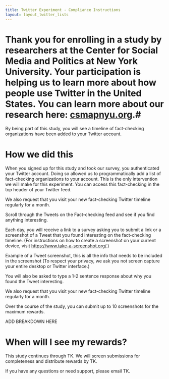 ```yaml
---
title: Twitter Experiment - Compliance Instructions
layout: layout_twitter_lists
---
```

<style>
ol li {padding-bottom:15px;}  
  
</style>  



# Thank you for enrolling in a study by researchers at the Center for Social Media and Politics at New York University. Your participation is helping us to learn more about how people use Twitter in the United States. You can learn more about our research here: <a href="https://csmapnyu.org">csmapnyu.org</a>.#

By being part of this study, you will see a timeline of fact-checking organizations have been added to your Twitter account.

# How we did this
When you signed up for this study and took our survey, you authenticated your Twitter account. Doing so allowed us to programmatically add a list of fact-checking organizations to your account. This is the only intervention we will make for this experiment. You can access this fact-checking in the top header of your Twitter feed.


 


We also request that you visit your new fact-checking Twitter timeline regularly for a month.

Scroll through the Tweets on the Fact-checking feed and see if you find anything interesting.

Each day, you will receive a link to a survey asking you to submit a link or a screenshot of a Tweet that you found interesting on the fact-checking timeline. (For instructions on how to create a screenshot on your current device, visit https://www.take-a-screenshot.org/.) 



Example of a Tweet screenshot, this is all the info that needs to be included in the screenshot (To respect your privacy, we ask you not screen capture your entire desktop or Twitter interface.)






You will also be asked to type a 1-2 sentence response about why you found the Tweet interesting.


We also request that you visit your new fact-checking Twitter timeline regularly for a month.


Over the course of the study, you can submit up to 10 screenshots for the maximum rewards.


ADD BREAKDOWN HERE



# When will I see my rewards?
This study continues through TK. We will screen submissions for completeness and distribute rewards by TK.

If you have any questions or need support, please email TK.

